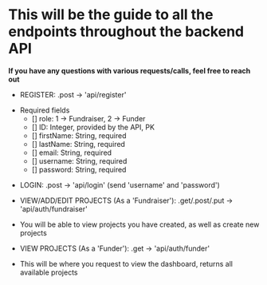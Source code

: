 # This will be the guide to all the endpoints throughout the backend API

**If you have any questions with various requests/calls, feel free to reach out** 

- REGISTER:
.post -> 'api/register'
* Required fields
    - [] role: 1 -> Fundraiser, 2 -> Funder
    - [] ID: Integer, provided by the API, PK
    - [] firstName: String, required
    - [] lastName: String, required
    - [] email: String, required
    - [] username: String, required
    - [] password: String, required

- LOGIN:
.post -> 'api/login'
(send 'username' and 'password')

- VIEW/ADD/EDIT PROJECTS (As a 'Fundraiser'):
.get/.post/.put -> 'api/auth/fundraiser'
* You will be able to view projects you have created, as well as create new projects

- VIEW PROJECTS (As a 'Funder'):
.get -> 'api/auth/funder'
* This will be where you request to view the dashboard, returns all available projects
